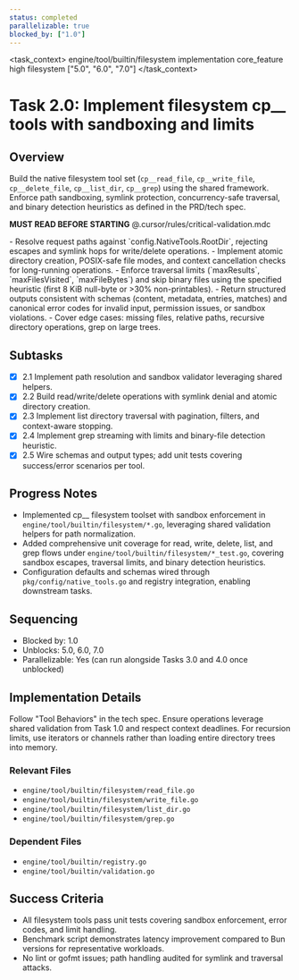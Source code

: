 ```yaml
---
status: completed
parallelizable: true
blocked_by: ["1.0"]
---
```


<task_context>
<domain>engine/tool/builtin/filesystem</domain>
<type>implementation</type>
<scope>core_feature</scope>
<complexity>high</complexity>
<dependencies>filesystem</dependencies>
<unblocks>["5.0", "6.0", "7.0"]</unblocks>
</task_context>

# Task 2.0: Implement filesystem cp\_\_ tools with sandboxing and limits

## Overview

Build the native filesystem tool set (`cp__read_file`, `cp__write_file`, `cp__delete_file`, `cp__list_dir`, `cp__grep`) using the shared framework. Enforce path sandboxing, symlink protection, concurrency-safe traversal, and binary detection heuristics as defined in the PRD/tech spec.

<import>**MUST READ BEFORE STARTING** @.cursor/rules/critical-validation.mdc</import>

<requirements>
- Resolve request paths against `config.NativeTools.RootDir`, rejecting escapes and symlink hops for write/delete operations.
- Implement atomic directory creation, POSIX-safe file modes, and context cancellation checks for long-running operations.
- Enforce traversal limits (`maxResults`, `maxFilesVisited`, `maxFileBytes`) and skip binary files using the specified heuristic (first 8 KiB null-byte or >30% non-printables).
- Return structured outputs consistent with schemas (content, metadata, entries, matches) and canonical error codes for invalid input, permission issues, or sandbox violations.
- Cover edge cases: missing files, relative paths, recursive directory operations, grep on large trees.
</requirements>

## Subtasks

- [x] 2.1 Implement path resolution and sandbox validator leveraging shared helpers.
- [x] 2.2 Build read/write/delete operations with symlink denial and atomic directory creation.
- [x] 2.3 Implement list directory traversal with pagination, filters, and context-aware stopping.
- [x] 2.4 Implement grep streaming with limits and binary-file detection heuristic.
- [x] 2.5 Wire schemas and output types; add unit tests covering success/error scenarios per tool.

## Progress Notes

- Implemented cp\_\_ filesystem toolset with sandbox enforcement in `engine/tool/builtin/filesystem/*.go`, leveraging shared validation helpers for path normalization.
- Added comprehensive unit coverage for read, write, delete, list, and grep flows under `engine/tool/builtin/filesystem/*_test.go`, covering sandbox escapes, traversal limits, and binary detection heuristics.
- Configuration defaults and schemas wired through `pkg/config/native_tools.go` and registry integration, enabling downstream tasks.

## Sequencing

- Blocked by: 1.0
- Unblocks: 5.0, 6.0, 7.0
- Parallelizable: Yes (can run alongside Tasks 3.0 and 4.0 once unblocked)

## Implementation Details

Follow "Tool Behaviors" in the tech spec. Ensure operations leverage shared validation from Task 1.0 and respect context deadlines. For recursion limits, use iterators or channels rather than loading entire directory trees into memory.

### Relevant Files

- `engine/tool/builtin/filesystem/read_file.go`
- `engine/tool/builtin/filesystem/write_file.go`
- `engine/tool/builtin/filesystem/list_dir.go`
- `engine/tool/builtin/filesystem/grep.go`

### Dependent Files

- `engine/tool/builtin/registry.go`
- `engine/tool/builtin/validation.go`

## Success Criteria

- All filesystem tools pass unit tests covering sandbox enforcement, error codes, and limit handling.
- Benchmark script demonstrates latency improvement compared to Bun versions for representative workloads.
- No lint or gofmt issues; path handling audited for symlink and traversal attacks.
